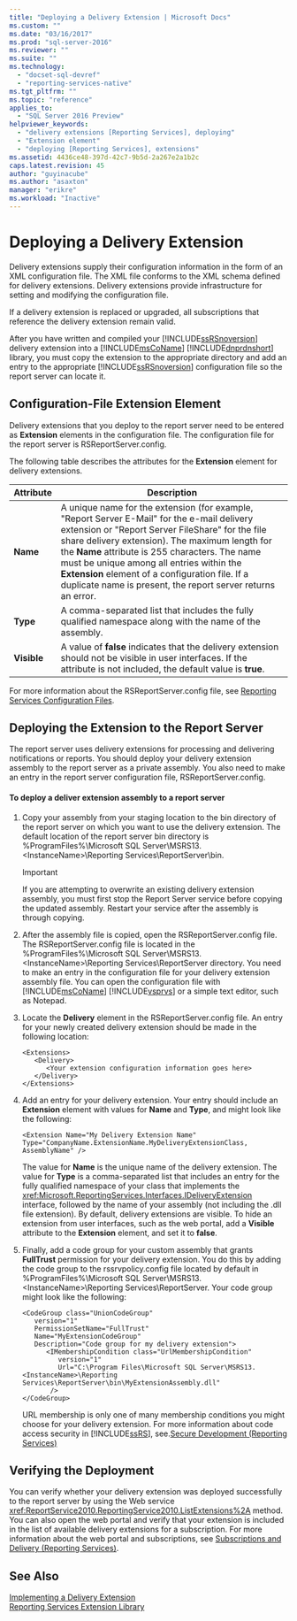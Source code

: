 ```yaml
---
title: "Deploying a Delivery Extension | Microsoft Docs"
ms.custom: ""
ms.date: "03/16/2017"
ms.prod: "sql-server-2016"
ms.reviewer: ""
ms.suite: ""
ms.technology: 
  - "docset-sql-devref"
  - "reporting-services-native"
ms.tgt_pltfrm: ""
ms.topic: "reference"
applies_to: 
  - "SQL Server 2016 Preview"
helpviewer_keywords: 
  - "delivery extensions [Reporting Services], deploying"
  - "Extension element"
  - "deploying [Reporting Services], extensions"
ms.assetid: 4436ce48-397d-42c7-9b5d-2a267e2a1b2c
caps.latest.revision: 45
author: "guyinacube"
ms.author: "asaxton"
manager: "erikre"
ms.workload: "Inactive"
---
```

# Deploying a Delivery Extension
  Delivery extensions supply their configuration information in the form of an XML configuration file. The XML file conforms to the XML schema defined for delivery extensions. Delivery extensions provide infrastructure for setting and modifying the configuration file.  
  
 If a delivery extension is replaced or upgraded, all subscriptions that reference the delivery extension remain valid.  
  
 After you have written and compiled your [!INCLUDE[ssRSnoversion](../../../includes/ssrsnoversion-md.md)] delivery extension into a [!INCLUDE[msCoName](../../../includes/msconame-md.md)] [!INCLUDE[dnprdnshort](../../../includes/dnprdnshort-md.md)] library, you must copy the extension to the appropriate directory and add an entry to the appropriate [!INCLUDE[ssRSnoversion](../../../includes/ssrsnoversion-md.md)] configuration file so the report server can locate it.  
  
## Configuration-File Extension Element  
 Delivery extensions that you deploy to the report server need to be entered as **Extension** elements in the configuration file. The configuration file for the report server is RSReportServer.config.  
  
 The following table describes the attributes for the **Extension** element for delivery extensions.  
  
|Attribute|Description|  
|---------------|-----------------|  
|**Name**|A unique name for the extension (for example, "Report Server E-Mail" for the e-mail delivery extension or "Report Server FileShare" for the file share delivery extension). The maximum length for the **Name** attribute is 255 characters. The name must be unique among all entries within the **Extension** element of a configuration file. If a duplicate name is present, the report server returns an error.|  
|**Type**|A comma-separated list that includes the fully qualified namespace along with the name of the assembly.|  
|**Visible**|A value of **false** indicates that the delivery extension should not be visible in user interfaces. If the attribute is not included, the default value is **true**.|  
  
 For more information about the RSReportServer.config file, see [Reporting Services Configuration Files](../../../reporting-services/report-server/reporting-services-configuration-files.md).  
  
## Deploying the Extension to the Report Server  
 The report server uses delivery extensions for processing and delivering notifications or reports. You should deploy your delivery extension assembly to the report server as a private assembly. You also need to make an entry in the report server configuration file, RSReportServer.config.  
  
#### To deploy a deliver extension assembly to a report server  
  
1.  Copy your assembly from your staging location to the bin directory of the report server on which you want to use the delivery extension. The default location of the report server bin directory is %ProgramFiles%\Microsoft SQL Server\MSRS13.\<InstanceName>\Reporting Services\ReportServer\bin.  
  
    > [!IMPORTANT]  
    >  If you are attempting to overwrite an existing delivery extension assembly, you must first stop the Report Server service before copying the updated assembly. Restart your service after the assembly is through copying.  
  
2.  After the assembly file is copied, open the RSReportServer.config file. The RSReportServer.config file is located in the %ProgramFiles%\Microsoft SQL Server\MSRS13.\<InstanceName>\Reporting Services\ReportServer directory. You need to make an entry in the configuration file for your delivery extension assembly file. You can open the configuration file with [!INCLUDE[msCoName](../../../includes/msconame-md.md)] [!INCLUDE[vsprvs](../../../includes/vsprvs-md.md)] or a simple text editor, such as Notepad.  
  
3.  Locate the **Delivery** element in the RSReportServer.config file. An entry for your newly created delivery extension should be made in the following location:  
  
    ```  
    <Extensions>  
       <Delivery>  
          <Your extension configuration information goes here>  
       </Delivery>  
    </Extensions>  
    ```  
  
4.  Add an entry for your delivery extension. Your entry should include an **Extension** element with values for **Name** and **Type**, and might look like the following:  
  
    ```  
    <Extension Name="My Delivery Extension Name" Type="CompanyName.ExtensionName.MyDeliveryExtensionClass, AssemblyName" />  
    ```  
  
     The value for **Name** is the unique name of the delivery extension. The value for **Type** is a comma-separated list that includes an entry for the fully qualified namespace of your class that implements the <xref:Microsoft.ReportingServices.Interfaces.IDeliveryExtension> interface, followed by the name of your assembly (not including the .dll file extension). By default, delivery extensions are visible. To hide an extension from user interfaces, such as the web portal, add a **Visible** attribute to the **Extension** element, and set it to **false**.  
  
5.  Finally, add a code group for your custom assembly that grants **FullTrust** permission for your delivery extension. You do this by adding the code group to the rssrvpolicy.config file located by default in %ProgramFiles%\Microsoft SQL Server\MSRS13.\<InstanceName>\Reporting Services\ReportServer. Your code group might look like the following:  
  
    ```  
    <CodeGroup class="UnionCodeGroup"  
       version="1"  
       PermissionSetName="FullTrust"  
       Name="MyExtensionCodeGroup"  
       Description="Code group for my delivery extension">  
          <IMembershipCondition class="UrlMembershipCondition"  
             version="1"  
             Url="C:\Program Files\Microsoft SQL Server\MSRS13.<InstanceName>\Reporting Services\ReportServer\bin\MyExtensionAssembly.dll"  
           />  
    </CodeGroup>  
    ```  
  
     URL membership is only one of many membership conditions you might choose for your delivery extension. For more information about code access security in [!INCLUDE[ssRS](../../../includes/ssrs-md.md)], see.[Secure Development &#40;Reporting Services&#41;](../../../reporting-services/extensions/secure-development/secure-development-reporting-services.md)  
   
## Verifying the Deployment  
 You can verify whether your delivery extension was deployed successfully to the report server by using the Web service <xref:ReportService2010.ReportingService2010.ListExtensions%2A> method. You can also open the web portal and verify that your extension is included in the list of available delivery extensions for a subscription. For more information about the web portal and subscriptions, see [Subscriptions and Delivery &#40;Reporting Services&#41;](../../../reporting-services/subscriptions/subscriptions-and-delivery-reporting-services.md).  
  
## See Also  
 [Implementing a Delivery Extension](../../../reporting-services/extensions/delivery-extension/implementing-a-delivery-extension.md)   
 [Reporting Services Extension Library](../../../reporting-services/extensions/reporting-services-extension-library.md)  
  
  
